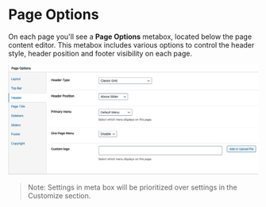 # Page Options

On each page you'll see a **Page Options** metabox, located below the page content editor. This metabox includes various options to control the header style, header position and footer visibility on each page.

![Page Options](images/page-options.png)

> Note: Settings in meta box will be prioritized over settings in the Customize section.